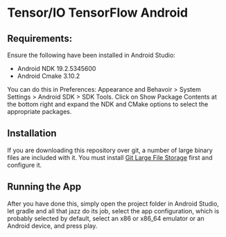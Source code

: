 # Tensor/IO TensorFlow Android

## Requirements:

Ensure the following have been installed in Android Studio:

- Android NDK 19.2.5345600
- Android Cmake 3.10.2

You can do this in Preferences: Appearance and Behavoir > System Settings > Android SDK > SDK Tools. Click on Show Package Contents at the bottom right and expand the NDK and CMake options to select the appropriate packages.

## Installation

If you are downloading this repository over git, a number of large binary files are included with it. You must install [Git Large File Storage](https://git-lfs.github.com) first and configure it.

## Running the App

After you have done this, simply open the project folder in Android Studio, let gradle and all that jazz do its job, select the app configuration, which is probably selected by default, select an x86 or x86_64 emulator or an Android device, and press play.